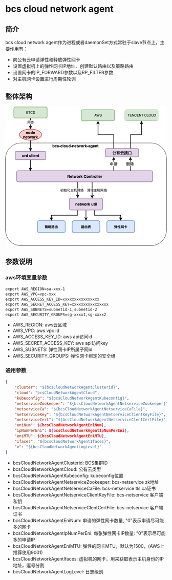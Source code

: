 # bcs cloud network agent

## 简介

bcs cloud network agent作为进程或者daemonSet方式常驻于slave节点上，主要作用有：

* 向公有云申请弹性和释放弹性网卡
* 设置虚拟机上的弹性网卡IP地址、创建默认路由以及策略路由
* 设置网卡的IP_FORWARD参数以及RP_FILTER参数
* 对主机网卡设置进行周期性轮训

## 整体架构

![bcs-cloud-network-agent](./bcs-cloud-network-agent.png)

## 参数说明

### aws环境变量参数

```shell
export AWS_REGION=sa-xxx-1
export AWS_VPC=vpc-xxx
export AWS_ACCESS_KEY_ID=xxxxxxxxxxxxxxxx
export AWS_SECRET_ACCESS_KEY=xxxxxxxxxxxxxxxx
export AWS_SUBNETS=subnetid-1,subnetid-2
export AWS_SECURITY_GROUPS=sg-xxxx1,sg-xxxx2
```

* AWS_REGION: aws云区域
* AWS_VPC: aws vpc id
* AWS_ACCESS_KEY_ID: aws api访问id
* AWS_SECRET_ACCESS_KEY: aws api访问key
* AWS_SUBNETS: 弹性网卡IP所属子网id
* AWS_SECURITY_GROUPS: 弹性网卡绑定的安全组

### 通用参数

```json
{
    "cluster": "${bcsCloudNetworkAgentClusterid}",
    "cloud": "bcsCloudNetworkAgentCloud",
    "kubeconfig": "${bcsCloudNetworkAgentKubeconfig}",
    "netserviceZookeeper": "${bcsCloudNetworkAgentNetserviceZookeeper}",
    "netserviceCa": "${bcsCloudNetworkAgentNetserviceCaFile}",
    "netserviceKey": "${bcsCloudNetworkAgentNetserviceClientKeyFile}",
    "netserviceCert": "${bcsCloudNetworkAgentNetserviceClentCertFile}",
    "eniNum": ${bcsCloudNetworkAgentEniNum},
    "ipNumPerEni": ${bcsCloudNetworkAgentIpNumPerEni},
    "eniMTU": ${bcsCloudNetworkAgentEniMTU},
    "ifaces": "${bcsCloudNetworkAgentIfaces}",
    "v": "${bcsCloudNetworkAgentLogLevel}"
}
```

* bcsCloudNetworkAgentClusterid: BCS集群ID
* bcsCloudNetworkAgentCloud: 公有云类型
* bcsCloudNetworkAgentKubeconfig: kubeconfig位置
* bcsCloudNetworkAgentNetserviceZookeeper: bcs-netservice zk地址
* bcsCloudNetworkAgentNetserviceCaFile: bcs-netservice tls ca证书
* bcsCloudNetworkAgentNetserviceClientKeyFile: bcs-netservice 客户端私钥
* bcsCloudNetworkAgentNetserviceClentCertFile: bcs-netservice 客户端证书
* bcsCloudNetworkAgentEniNum: 申请的弹性网卡数量, "0"表示申请尽可能多的网卡
* bcsCloudNetworkAgentIpNumPerEni: 每张弹性网卡IP数量: "0"表示尽可能多的申请IP
* bcsCloudNetworkAgentEniMTU: 弹性的网卡MTU，默认为1500，(AWS上推荐使用9001)
* bcsCloudNetworkAgentIfaces: 虚拟机的网卡，用来获取表示主机身份的IP地址，逗号分割
* bcsCloudNetworkAgentLogLevel: 日志级别

